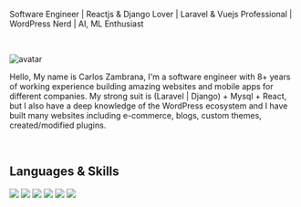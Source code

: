 Software Engineer \| Reactjs & Django Lover \| Laravel & Vuejs Professional \| WordPress Nerd \| AI, ML Enthusiast

<br>

![avatar](https://images.weserv.nl/?url=avatars.githubusercontent.com/u/5070330?v=4&h=300&w=300&fit=cover&mask=circle&maxage=7d)

Hello, My name is Carlos Zambrana, I'm a software engineer with 8+ years of working experience building amazing websites and mobile apps for different companies.
My strong suit is (Laravel | Django) + Mysql + React, but I also have a deep knowledge of the WordPress ecosystem and I have built many websites including e-commerce, blogs, custom themes, created/modified plugins.

<br>

## Languages & Skills

![](https://img.shields.io/badge/Javascript-gray.svg?style=for-the-badge&logo=javascript)
![](https://img.shields.io/badge/Python-gray.svg?style=for-the-badge&logo=python)
![](https://img.shields.io/badge/ReactJs-gray.svg?style=for-the-badge&logo=react)
![](https://img.shields.io/badge/Vuejs-gray.svg?style=for-the-badge&logo=vue.js)
![](https://img.shields.io/badge/Svelte-gray.svg?style=for-the-badge&logo=svelte)
![](https://img.shields.io/badge/Wordpress-gray.svg?style=for-the-badge&logo=wordpress)
